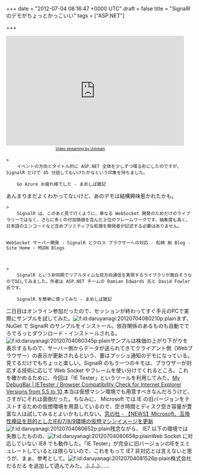 
+++
date = "2012-07-04 08:16:47 +0000 UTC"
draft = false
title = "SignalR のデモがちょっとかっこいい"
tags = ["ASP.NET"]

+++
<iframe width="480" height="296" src="http://www.ustream.tv/embed/recorded/23660820" scrolling="no" frameborder="0" style="border: 0px none transparent;">    </iframe><br/><a href="http://www.ustream.tv/" style="padding: 2px 0px 4px; width: 400px; background: #ffffff; display: block; color: #000000; font-weight: normal; font-size: 10px; text-decoration: underline; text-align: center;" target="_blank">Video streaming by Ustream</a>

    >
        イベントの方向とタイトル的に ASP.NET 全体を少しずつ喋る形にしたのですが、SignalR だけで 45 分話してもいけたかなという印象を持ちました。

        Go Azure お疲れ様でした - まめしば雑記
    
あんまりまだよくわかってないけど、あのデモは結構興味惹かれたかも。

    >
        SignalR は、このあと見て行くように、単なる WebSocket 開発のためだけのライブラリーではなく、さらに多くの付加価値を含んだ上位のフレームワークです。抽象度も高く、日本語のエンコードなど含めプリミティブな処理を開発者が記述する必要はありません。

        
	WebSocket サーバー開発 : SignalR とクロス ブラウザーへの対応 - 松崎 剛 Blog - Site Home - MSDN Blogs

    

    >
        SignalR という非同期でリアルタイムな双方向通信を実現するライブラリが面白そうなので試してみました。作者は ASP.NET チームの Damian Edwards 氏と David Fowler 氏です。

        SignalR を簡単に使ってみた - まめしば雑記
    
二日目はオンライン参加だったので、セッションが終わってすぐ手元のPCで実際にサンプルを試してみた。<img src="http://cdn-ak.f.st-hatena.com/images/fotolife/d/daruyanagi/20120704/20120704080210.png" alt="f:id:daruyanagi:20120704080210p:plain" title="f:id:daruyanagi:20120704080210p:plain" class="hatena-fotolife"/>まず、 NuGet で SignalR のサンプルをインストール。依存関係のあるものも自動ででろでろっとダウンロード・インストールされる。<img src="http://cdn-ak.f.st-hatena.com/images/fotolife/d/daruyanagi/20120704/20120704080345.png" alt="f:id:daruyanagi:20120704080345p:plain" title="f:id:daruyanagi:20120704080345p:plain" class="hatena-fotolife"/>サンプルは株価の上がり下がりを表示するもので、サーバー側からデータが送られてきてクライアント側（Webブラウザー）の表示が更新されるという、要はプッシュ通知のデモになっている。見てるだけでもちょっと楽しい。SignalR のもう一つのキモは、ブラウザーが対応する技術に応じて Web Socket やフレームを使い分けてくれるところ。これを確かめるために、今回は「IE Tester」というツールを利用してみた。<a href="http://my-debugbar.com/wiki/IETester/HomePage">My DebugBar | IETester / Browser Compatibility Check for Internet Explorer Versions from 5.5 to 10 </a>本当は仮想マシン環境でも用意すべきなんだろうけど、さすがにそれは面倒だった。ちなみに、 Microsoft では IE の旧バージョンをテストするための仮想環境を用意しているので、空き時間とディスク空き容量が豊富な人は試してみるとよいかもしれない。<a href="http://www.forest.impress.co.jp/docs/news/20120416_526780.html">窓の杜 - 【NEWS】Microsoft、互換性検証を目的としたIE6/7/8/9環境の仮想マシンイメージを更新</a><img src="http://cdn-ak.f.st-hatena.com/images/fotolife/d/daruyanagi/20120704/20120704080652.png" alt="f:id:daruyanagi:20120704080652p:plain" title="f:id:daruyanagi:20120704080652p:plain" class="hatena-fotolife"/>残念ながら、 IE7 以下の環境では失敗したものの、<img src="http://cdn-ak.f.st-hatena.com/images/fotolife/d/daruyanagi/20120704/20120704080658.png" alt="f:id:daruyanagi:20120704080658p:plain" title="f:id:daruyanagi:20120704080658p:plain" class="hatena-fotolife"/>Web Socket に対応していない IE8 でも動作した。「IE Tester」が完全に旧バージョンのIEをエミュレートしているとは限らないので、これをもって IE7 非対応とは言えないと思うが、まぁ、参考として。<img src="http://cdn-ak.f.st-hatena.com/images/fotolife/d/daruyanagi/20120704/20120704081526.png" alt="f:id:daruyanagi:20120704081526p:plain" title="f:id:daruyanagi:20120704081526p:plain" class="hatena-fotolife"/>株式会社だるだる を追加して遊んでみた。ふふふ……



